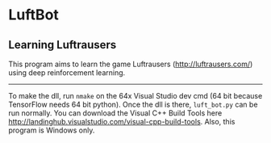 # LuftBot
## Learning Luftrausers

This program aims to learn the game Luftrausers (http://luftrausers.com/) using deep reinforcement learning.

***

To make the dll, run `nmake` on the 64x Visual Studio dev cmd (64 bit because TensorFlow needs 64 bit python). Once the dll is there, `luft_bot.py` can be run normally. You can download the Visual C++ Build Tools here http://landinghub.visualstudio.com/visual-cpp-build-tools. Also, this program is Windows only.